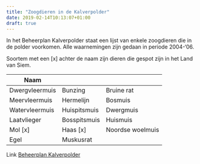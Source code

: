 ```yaml
---
title: "Zoogdieren in de Kalverpolder"
date: 2019-02-14T10:13:07+01:00
draft: true
---
```


In het Beheerplan Kalverpolder staat een lijst van enkele zoogdieren die in de polder voorkomen. Alle waarnemingen zijn gedaan in periode 2004-‘06.

Soortem met een [x] achter de naam zijn dieren die gespot zijn in het Land van Siem.

Naam    |      |  &nbsp;
--------|------|------
Dwergvleermuis | Bunzing | Bruine rat
Meervleermuis | Hermelijn | Bosmuis
Watervleermuis | Huispitsmuis | Dwergmuis
Laatvlieger | Bosspitsmuis | Huismuis
Mol [x] | Haas [x] | Noordse woelmuis
Egel | Muskusrat |

Link [Beheerplan Kalverpolder](https://www.vogelwachtzaanstreek.nl/werkgroepen/docs/beheerplan_kalverpolder.pdf)